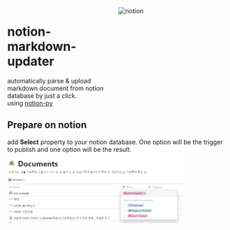 <img align="right" src="https://miro.medium.com/max/700/1*aTuWWHnk0-FeyetCxyNCCg.png" alt="notion" width=250 height=250 />

# notion-markdown-updater

automatically parse & upload markdown document from notion database by just a click.   
using [notion-py](https://github.com/jamalex/notion-py)

## Prepare on notion
add **Select** property to your notion database. One option will be the trigger to publish and one option will be the result.   
<img align="left" src="./image/property-example.png" alt="property example" width=80% height=80% />
